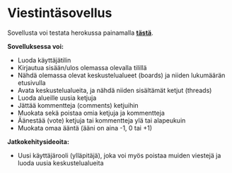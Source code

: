 # Viestintäsovellus
Sovellusta voi testata herokussa painamalla **[tästä](https://powerful-depths-82693.herokuapp.com/)**.

**Sovelluksessa voi:**
- Luoda käyttäjätilin
- Kirjautua sisään/ulos olemassa olevalla tilillä
- Nähdä olemassa olevat keskustelualueet (boards) ja niiden lukumäärän etusivulla
- Avata keskustelualueita, ja nähdä niiden sisältämät ketjut (threads)
- Luoda alueille uusia ketjuja
- Jättää kommentteja (comments) ketjuihin
- Muokata sekä poistaa omia ketjuja ja kommentteja
- Äänestää (vote) ketjuja tai kommentteja ylä tai alapeukuin
- Muokata omaa ääntä (ääni on aina -1, 0 tai +1)

**Jatkokehitysideoita:**

- Uusi käyttäjärooli (ylläpitäjä), joka voi myös poistaa muiden viestejä ja luoda uusia keskustelualueita
